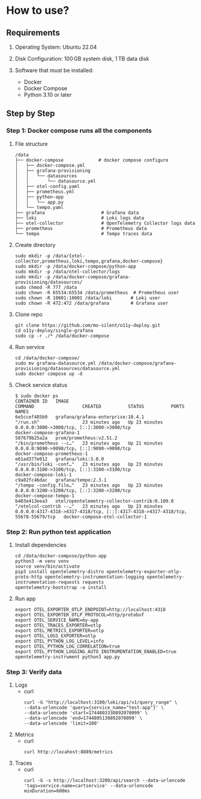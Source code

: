 # How to use?
## Requirements

1. Operating System: Ubuntu 22.04

2. Disk Configuration: 100 GB system disk, 1 TB data disk

3. Software that must be installed:
    - Docker
    - Docker Compose 
    - Python 3.10 or later

## Step by Step
### Step 1: Docker compose runs all the components
1. File structure
    ```shell
    /data
    ├── docker-compose             # docker compose configure
    │   ├── docker-compose.yml
    │   ├── grafana-provisioning
    │   │   └── datasources
    │   │       └── datasource.yml
    │   ├── otel-config.yaml
    │   ├── prometheus.yml
    │   ├── python-app
    │   │   └── app.py
    │   └── tempo.yaml
    ├── grafana                     # Grafana data
    ├── loki                        # Loki logs data
    ├── otel-collector              # OpenTelemetry Collector logs data
    ├── prometheus                  # Prometheus data
    └── tempo                       # Tempo traces data
    ```
2. Create directory
    ```shell
    sudo mkdir -p /data/{otel-collector,prometheus,loki,tempo,grafana,docker-compose}
    sudo mkdir -p /data/docker-compose/python-app
    sudo mkdir -p /data/otel-collector/logs
    sudo mkdir -p /data/docker-compose/grafana-provisioning/datasources/
    sudo chmod -R 777 /data
    sudo chown -R 65534:65534 /data/prometheus  # Prometheus user
    sudo chown -R 10001:10001 /data/loki       # Loki user
    sudo chown -R 472:472 /data/grafana        # Grafana user
    ```
3. Clone repo
    ```shell
    git clone https://github.com/mo-silent/o11y-deploy.git
    cd o11y-deploy/single-grafana
    sudo cp -r ./* /data/docker-compose
    ```
4. Run service
    ```shell
    cd /data/docker-compose/
    sudo mv grafana-datasource.yml /data/docker-compose/grafana-provisioning/datasources/datasource.yml
    sudo docker compose up -d
    ```
5. Check service status
    ```shell
    $ sudo docker ps
    CONTAINER ID   IMAGE                                          COMMAND                  CREATED          STATUS          PORTS                                                                              NAMES
    6e5ccef485b9   grafana/grafana-enterprise:10.4.1              "/run.sh"                23 minutes ago   Up 23 minutes   0.0.0.0:3000->3000/tcp, [::]:3000->3000/tcp                                        docker-compose-grafana-1
    587679b25a2a   prom/prometheus:v2.51.2                        "/bin/prometheus --c…"   23 minutes ago   Up 21 minutes   0.0.0.0:9090->9090/tcp, [::]:9090->9090/tcp                                        docker-compose-prometheus-1
    e61ad377e012   grafana/loki:3.0.0                             "/usr/bin/loki -conf…"   23 minutes ago   Up 23 minutes   0.0.0.0:3100->3100/tcp, [::]:3100->3100/tcp                                        docker-compose-loki-1
    c9a82fc46dac   grafana/tempo:2.3.1                            "/tempo -config.file…"   23 minutes ago   Up 23 minutes   0.0.0.0:3200->3200/tcp, [::]:3200->3200/tcp                                        docker-compose-tempo-1
    b403e413eea3   otel/opentelemetry-collector-contrib:0.100.0   "/otelcol-contrib --…"   23 minutes ago   Up 23 minutes   0.0.0.0:4317-4318->4317-4318/tcp, [::]:4317-4318->4317-4318/tcp, 55678-55679/tcp   docker-compose-otel-collector-1
    ```
### Step 2: Run python test application
1. Install dependencies
    ```shell
    cd /data/docker-compose/python-app
    python3 -m venv venv
    source venv/bin/activate
    pip3 install opentelemetry-distro opentelemetry-exporter-otlp-proto-http opentelemetry-instrumentation-logging opentelemetry-instrumentation-requests requests
    opentelemetry-bootstrap -a install
    ```
2. Run app
    ```shell
    export OTEL_EXPORTER_OTLP_ENDPOINT=http://localhost:4318
    export OTEL_EXPORTER_OTLP_PROTOCOL=http/protobuf
    export OTEL_SERVICE_NAME=my-app
    export OTEL_TRACES_EXPORTER=otlp
    export OTEL_METRICS_EXPORTER=otlp
    export OTEL_LOGS_EXPORTER=otlp
    export OTEL_PYTHON_LOG_LEVEL=info
    export OTEL_PYTHON_LOG_CORRELATION=true
    export OTEL_PYTHON_LOGGING_AUTO_INSTRUMENTATION_ENABLED=true
    opentelemetry-instrument python3 app.py
    ```
### Step 3: Verify data
1. Logs
    - curl
        ```shell
        curl -G "http://localhost:3100/loki/api/v1/query_range" \
        --data-urlencode 'query={service_name="test-app"}' \
        --data-urlencode 'start=1744803330892070099' \
        --data-urlencode 'end=1744805130892070099' \
        --data-urlencode 'limit=100'
        ```
2. Metrics
    - curl 
        ```shell
        curl http://locahost:8889/metrics
        ```
3. Traces
    - curl 
        ```shell
        curl -G -s http://localhost:3200/api/search --data-urlencode 'tags=service.name=cartservice' --data-urlencode minDuration=600ms
        ```